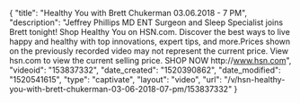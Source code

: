 {
    "title": "Healthy You with Brett Chukerman 03.06.2018 - 7 PM",
    "description": "Jeffrey Phillips MD ENT Surgeon and Sleep Specialist joins Brett tonight! Shop Healthy You on HSN.com. Discover the best ways to live happy and healthy with top innovations, expert tips, and more.Prices shown on the previously recorded video may not represent the current price. View hsn.com to view the current selling price. SHOP NOW http:\/\/www.hsn.com",
    "videoid": "153837332",
    "date_created": "1520390862",
    "date_modified": "1520541615",
    "type": "captivate",
    "layout": "video",
    "url": "\/v\/hsn-healthy-you-with-brett-chukerman-03-06-2018-07-pm\/153837332"
}